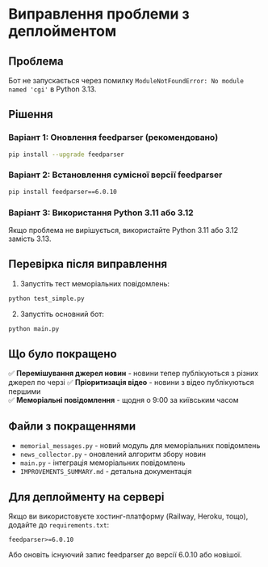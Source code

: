 # Виправлення проблеми з деплойментом

## Проблема
Бот не запускається через помилку `ModuleNotFoundError: No module named 'cgi'` в Python 3.13.

## Рішення

### Варіант 1: Оновлення feedparser (рекомендовано)
```bash
pip install --upgrade feedparser
```

### Варіант 2: Встановлення сумісної версії feedparser
```bash
pip install feedparser==6.0.10
```

### Варіант 3: Використання Python 3.11 або 3.12
Якщо проблема не вирішується, використайте Python 3.11 або 3.12 замість 3.13.

## Перевірка після виправлення

1. Запустіть тест меморіальних повідомлень:
```bash
python test_simple.py
```

2. Запустіть основний бот:
```bash
python main.py
```

## Що було покращено

✅ **Перемішування джерел новин** - новини тепер публікуються з різних джерел по черзі
✅ **Пріоритизація відео** - новини з відео публікуються першими  
✅ **Меморіальні повідомлення** - щодня о 9:00 за київським часом

## Файли з покращеннями

- `memorial_messages.py` - новий модуль для меморіальних повідомлень
- `news_collector.py` - оновлений алгоритм збору новин
- `main.py` - інтеграція меморіальних повідомлень
- `IMPROVEMENTS_SUMMARY.md` - детальна документація

## Для деплойменту на сервері

Якщо ви використовуєте хостинг-платформу (Railway, Heroku, тощо), додайте до `requirements.txt`:

```
feedparser>=6.0.10
```

Або оновіть існуючий запис feedparser до версії 6.0.10 або новішої.